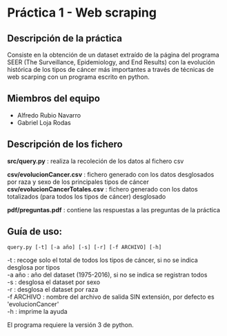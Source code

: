 # Práctica 1 - Web scraping 

## Descripción de la práctica

Consiste en la obtención de un dataset extraído de la página del programa SEER (The Surveillance, Epidemiology, and End Results) con la evolución histórica de los tipos de cáncer más importantes a través de técnicas de web scarping con un programa escrito en python.

## Miembros del equipo

* Alfredo Rubio Navarro
* Gabriel Loja Rodas

## Descripción de los fichero

**src/query.py** : realiza la recoleción de los datos al fichero csv

**csv/evolucionCancer.csv** : fichero generado con los datos desglosados por raza y sexo de los principales tipos de cáncer
**csv/evolucionCancerTotales.csv** : fichero generado con los datos totalizados (para todos los tipos de cáncer) desglosado

**pdf/preguntas.pdf** : contiene las respuestas a las preguntas de la práctica

## Guía de uso:
`query.py [-t] [-a año] [-s] [-r] [-f ARCHIVO] [-h]`  

  -t : recoge solo el total de todos los tipos de cáncer, si no se indica desglosa por tipos  
  -a año : año del dataset (1975-2016), si no se indica se registran todos  
  -s : desglosa el dataset por sexo  
  -r : desglosa el dataset por raza  
  -f ARCHIVO : nombre del archivo de salida SIN extensión, por defecto es 'evolucionCancer'  
  -h : imprime la ayuda  

El programa requiere la versión 3 de python.
